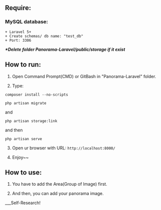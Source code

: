 ## Require:

### MySQL database:

	+ Laravel 5+
	+ Create schemas/ db name: "test_db"
	+ Port: 3306
	
___*Delete folder Panorama-Laravel/public/storage if it exist___

## How to run:

1. Open Command Prompt(CMD) or GitBash in "Panorama-Laravel" folder.

2. Type:
```
composer install --no-scripts
```

```
php artisan migrate
```
 
 and
```
php artisan storage:link
```

 and then     
```
php artisan serve
```

3. Open ur browser with URL:
		```
		http://localhost:8000/
		```
                
4. Enjoy~~

## How to use:

1. You have to add the Area(Group of Image) first.

2. And then, you can add your panorama image.

___Self-Research!
